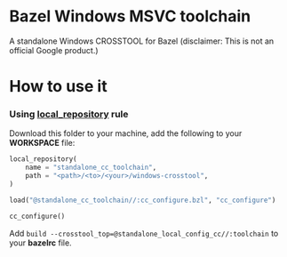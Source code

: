 # Bazel Windows MSVC toolchain
A standalone Windows CROSSTOOL for Bazel
(disclaimer: This is not an official Google product.)

# How to use it

### Using [local_repository](https://docs.bazel.build/versions/master/be/workspace.html#local_repository) rule
Download this folder to your machine, add the following to your **WORKSPACE** file:
```python
local_repository(
    name = "standalone_cc_toolchain",
    path = "<path>/<to>/<your>/windows-crosstool",
)

load("@standalone_cc_toolchain//:cc_configure.bzl", "cc_configure")

cc_configure()
```

Add `build --crosstool_top=@standalone_local_config_cc//:toolchain` to your **bazelrc** file.
